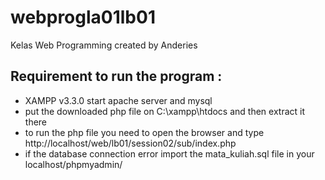 # webprogla01lb01
Kelas Web Programming created by Anderies

## Requirement to run the program : 
* XAMPP v3.3.0 start apache server and mysql
* put the downloaded php file on C:\xampp\htdocs and then extract it there
* to run the php file you need to open the browser and type http://localhost/web/lb01/session02/sub/index.php 
* if the database connection error import the mata_kuliah.sql file in your localhost/phpmyadmin/
